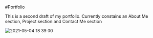 #Portfolio

This is a second draft of my portfolio. Currently constains an About Me section, Project section and Contact Me section 

![2021-05-04 18 39 00](https://user-images.githubusercontent.com/71652307/117078691-5dcd2080-ad08-11eb-81ce-d29ae9cde3e1.gif)




